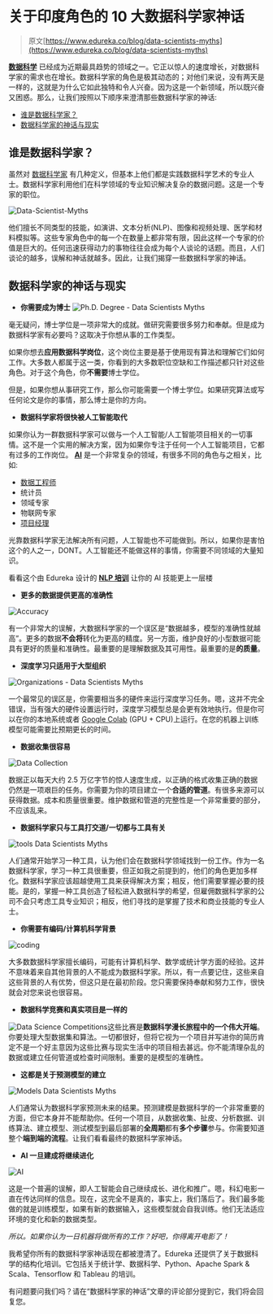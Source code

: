 # 关于印度角色的 10 大数据科学家神话

> 原文[https://www.edureka.co/blog/data-scientists-myths](https://www.edureka.co/blog/data-scientists-myths)

[**数据科学**](https://www.edureka.co/masters-program/data-scientist-certification) 已经成为近期最具趋势的领域之一。它正以惊人的速度增长，对数据科学家的需求也在增长。数据科学家的角色是极其动态的；对他们来说，没有两天是一样的，这就是为什么它如此独特和令人兴奋。因为这是一个新领域，所以既兴奋又困惑。那么，让我们按照以下顺序来澄清那些数据科学家的神话:

*   [谁是数据科学家？](#who-is-a-ds)
*   [数据科学家的神话与现实](#myths-vs-reality)

## 谁是数据科学家？

虽然对 [数据科学家](https://www.edureka.co/blog/who-is-a-data-scientist/) 有几种定义，但基本上他们都是实践数据科学艺术的专业人士。数据科学家利用他们在科学领域的专业知识解决复杂的数据问题。这是一个专家的职位。

![Data-Scientist-Myths](img/f1b32e9c146a6f9160e3cb665e0bf80e.png)

他们擅长不同类型的技能，如演讲、文本分析(NLP)、图像和视频处理、医学和材料模拟等。这些专家角色中的每一个在数量上都非常有限，因此这样一个专家的价值是巨大的。任何迅速获得动力的事物往往会成为每个人谈论的话题。而且，人们谈论的越多，误解和神话就越多。因此，让我们揭穿一些数据科学家的神话。

## 数据科学家的神话与现实

*   **你需要成为博士** ![Ph.D. Degree - Data Scientists Myths](img/b08646137c8b1d997e378844f63d8684.png)

毫无疑问，博士学位是一项非常大的成就。做研究需要很多努力和奉献。但是成为数据科学家有必要吗？这取决于你想从事的工作类型。

如果你想去**应用数据科学岗位**，这个岗位主要是基于使用现有算法和理解它们如何工作。大多数人都属于这一类，你看到的大多数职位空缺和工作描述都只针对这些角色。对于这个角色，你**不需要**博士学位。

但是，如果你想从事研究工作，那么你可能需要一个博士学位。如果研究算法或写任何论文是你的事情，那么博士是你的方向。

*   **数据科学家将很快被人工智能取代**

如果你认为一群数据科学家可以做与一个人工智能/人工智能项目相关的一切事情。这不是一个实用的解决方案，因为如果你专注于任何一个人工智能项目，它都有过多的工作岗位。 **[AI](https://www.edureka.co/blog/artificial-intelligence-tutorial/)** 是一个非常复杂的领域，有很多不同的角色与之相关，比如:

*   [数据工程师](https://www.edureka.co/blog/big-data-engineer-skills/)
*   统计员
*   领域专家
*   物联网专家
*   [项目经理](https://www.edureka.co/blog/project-management/)

光靠数据科学家无法解决所有问题，人工智能也不可能做到。所以，如果你是害怕这个的人之一，DONT。人工智能还不能做这样的事情，你需要不同领域的大量知识。

看看这个由 Edureka 设计的 [**NLP 培训**](https://www.edureka.co/python-natural-language-processing-course) 让你的 AI 技能更上一层楼

*   **更多的数据提供更高的准确性**

![Accuracy](img/f85d887b35db7529b5bb3185af779908.png)

有一个非常大的误解，大数据科学家的一个误区是“数据越多，模型的准确性就越高”。更多的数据**不会将**转化为更高的精度。另一方面，维护良好的小型数据可能具有更好的质量和准确性。最重要的是理解数据及其可用性。最重要的是**的质量**。

*   **深度学习只适用于大型组织**

![Organizations - Data Scientists Myths](img/630da0f3d7142fa92b57934e6fcbfe99.png)

一个最常见的误区是，你需要相当多的硬件来运行深度学习任务。嗯，这并不完全错误，当有强大的硬件设置运行时，深度学习模型总是会更有效地执行。但是你可以在你的本地系统或者 [Google Colab](https://colab.research.google.com/notebooks/welcome.ipynb) (GPU + CPU)上运行。在您的机器上训练模型可能需要比预期更长的时间。

*   **数据收集很容易**

![Data Collection](img/fa60f9771f14dd0cce143d9df5f0adea.png)

数据正以每天大约 2.5 万亿字节的惊人速度生成，以正确的格式收集正确的数据仍然是一项艰巨的任务。你需要为你的项目建立一个**合适的管道**。有很多来源可以获得数据。成本和质量很重要。维护数据和管道的完整性是一个非常重要的部分，不应该乱来。

*   **数据科学家只与工具打交道/一切都与工具有关**

![tools Data Scientists Myths](img/efb8b45d19ce4dd45f99b3d0393282a8.png)

人们通常开始学习一种工具，认为他们会在数据科学领域找到一份工作。作为一名数据科学家，学习一种工具很重要，但正如我之前提到的，他们的角色更加多样化。数据科学家应该超越使用工具来获得解决方案；相反，他们需要掌握必要的技能。是的，掌握一种工具创造了轻松进入数据科学的希望，但雇佣数据科学家的公司不会只考虑工具专业知识；相反，他们寻找的是掌握了技术和商业技能的专业人士。

*   **你需要有编码/计算机科学背景**

![coding](img/dfe075291f3194e7961f107c8be2411e.png)

大多数数据科学家擅长编码，可能有计算机科学、数学或统计学方面的经验。这并不意味着来自其他背景的人不能成为数据科学家。所以，有一点要记住，这些来自这些背景的人有优势，但这只是在最初阶段。您只需要保持奉献和努力工作，很快就会对您来说也很容易。

*   **数据科学竞赛和真实项目是一样的**

![Data Science Competitions](img/e2483ba77875e2f1ff1e2891fa83ac47.png)这些比赛是**数据科学漫长旅程中的一个伟大开端**。你要处理大型数据集和算法。一切都很好，但将它视为一个项目并写进你的简历肯定不是一个好主意因为这些比赛与现实生活中的项目相去甚远。你不能清理杂乱的数据或建立任何管道或检查时间限制。重要的是模型的准确性。

*   **这都是关于预测模型的建立**

![Models Data Scientists Myths](img/2bef77f573aff234c9cc0f68d6a11dc4.png)

人们通常认为数据科学家预测未来的结果。预测建模是数据科学的一个非常重要的方面，但它本身并不能帮助你。任何一个项目，从数据收集、扯皮、分析数据、训练算法、建立模型、测试模型到最后部署的**全周期**都有**多个步骤**参与。你需要知道整个**端到端的流程**。让我们看看最终的数据科学家神话。

*   **AI 一旦建成将继续进化**

![AI](img/a484464aa53798cc928e64e59526bbeb.png)

这是一个普遍的误解，即人工智能会自己继续成长、进化和推广。嗯，科幻电影一直在传达同样的信息。现在，这完全不是真的，事实上，我们落后了。我们最多能做的就是训练模型，如果有新的数据输入，这些模型就会自我训练。他们无法适应环境的变化和新的数据类型。

*所以。如果你认为一日机器将做所有的工作？好吧，你得离开电影了！*

我希望你所有的数据科学家神话现在都被澄清了。Edureka 还提供了关于数据科学的结构化培训。它包括关于统计学、数据科学、Python、Apache Spark & Scala、Tensorflow 和 Tableau 的培训。

有问题要问我们吗？请在“数据科学家的神话”文章的评论部分提到它，我们将会回复您。
